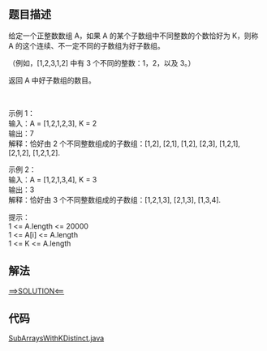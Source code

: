 ## 题目描述
给定一个正整数数组 A，如果 A 的某个子数组中不同整数的个数恰好为 K，则称 A 的这个连续、不一定不同的子数组为好子数组。

（例如，[1,2,3,1,2] 中有 3 个不同的整数：1，2，以及 3。）

返回 A 中好子数组的数目。

 

示例 1：
<br>输入：A = [1,2,1,2,3], K = 2
<br>输出：7
<br>解释：恰好由 2 个不同整数组成的子数组：[1,2], [2,1], [1,2], [2,3], [1,2,1], [2,1,2], [1,2,1,2].

示例 2：
<br>输入：A = [1,2,1,3,4], K = 3
<br>输出：3
<br>解释：恰好由 3 个不同整数组成的子数组：[1,2,1,3], [2,1,3], [1,3,4].
 

提示：
<br>1 <= A.length <= 20000
<br>1 <= A[i] <= A.length
<br>1 <= K <= A.length


## 解法
[==>SOLUTION<==](https://leetcode-cn.com/problems/subarrays-with-k-different-integers/solution/k-ge-bu-tong-zheng-shu-de-zi-shu-zu-by-l-ud34/)
## 代码
[SubArraysWithKDistinct.java](https://github.com/Marshal7cc/LeetCode-Java/blob/master/src/slidewindow/SubArraysWithKDistinct.java)


